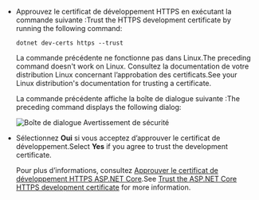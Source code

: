 * <span data-ttu-id="389f5-101">Approuvez le certificat de développement HTTPS en exécutant la commande suivante :</span><span class="sxs-lookup"><span data-stu-id="389f5-101">Trust the HTTPS development certificate by running the following command:</span></span>

  ```dotnetcli
  dotnet dev-certs https --trust
  ```
  
  <span data-ttu-id="389f5-102">La commande précédente ne fonctionne pas dans Linux.</span><span class="sxs-lookup"><span data-stu-id="389f5-102">The preceding command doesn't work on Linux.</span></span> <span data-ttu-id="389f5-103">Consultez la documentation de votre distribution Linux concernant l’approbation des certificats.</span><span class="sxs-lookup"><span data-stu-id="389f5-103">See your Linux distribution's documentation for trusting a certificate.</span></span>

  <span data-ttu-id="389f5-104">La commande précédente affiche la boîte de dialogue suivante :</span><span class="sxs-lookup"><span data-stu-id="389f5-104">The preceding command displays the following dialog:</span></span>

  ![Boîte de dialogue Avertissement de sécurité](~/getting-started/_static/cert.png)

* <span data-ttu-id="389f5-106">Sélectionnez **Oui** si vous acceptez d’approuver le certificat de développement.</span><span class="sxs-lookup"><span data-stu-id="389f5-106">Select **Yes** if you agree to trust the development certificate.</span></span>

  <span data-ttu-id="389f5-107">Pour plus d’informations, consultez [Approuver le certificat de développement HTTPS ASP.NET Core](xref:security/enforcing-ssl#trust-the-aspnet-core-https-development-certificate-on-windows-and-macos).</span><span class="sxs-lookup"><span data-stu-id="389f5-107">See [Trust the ASP.NET Core HTTPS development certificate](xref:security/enforcing-ssl#trust-the-aspnet-core-https-development-certificate-on-windows-and-macos) for more information.</span></span>
  
